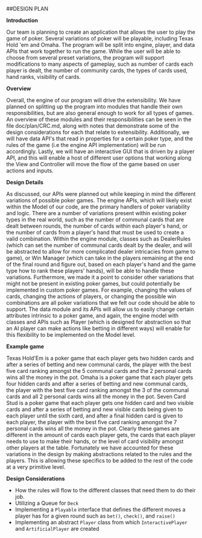 ##DESIGN PLAN

__Introduction__

Our team is planning to create an application that allows the user to play the game of poker.
Several variations of poker will be playable, including Texas Hold 'em
and Omaha. The program will be split into engine, player, and data APIs that work together
to run the game. While the user will be able to choose from several preset variations, the
program will support modifications to many aspects of gameplay, such as number of cards each player is dealt,
the number of community cards, the types of cards used, hand ranks, visibility of cards. 
  
__Overview__

Overall, the engine of our program will drive the extensibility. We have planned on splitting up 
the program into modules that handle their own responsibilities, but are also general enough to 
work for all types of games. An overview of these modules and their responsibilities can be 
seen in the file doc/plan/CRC.md, along with notes that demonstrate some of the design considerations
for each that relate to extensibility. Additionally, we will have data API's that read in properties 
for a certain poker type, and the rules of the game (i.e the engine API implementation) will 
be run accordingly. Lastly, we will have an interactive GUI that is driven by a player API,
and this will enable a host of different user options that working along the View and Controller will
move the flow of the game based on user actions and inputs. 

__Design Details__

As discussed, our APIs were planned out while keeping in mind the different variations of possible poker
games. The engine APIs, which will likely exist within the Model of our code, are the primary
handlers of poker variability and logic. There are a number of variations present within existing 
poker types in the real world, such as the number of communal cards that are dealt between 
rounds, the number of cards within each player's hand, or the number of cards from a player's 
hand that must be used to create a valid combination. Within the engine module, classes such as
 DealerRules (which can set the number of communal cards dealt by the dealer, and will be abstracted to 
 allow for more complicated dealer intricacies from game to game), or Win Manager (which can take in the 
 players remaining at the end of the final round and figure out, based on each player's hand 
 and the game type how to rank these players' hands), will be able to handle these variations. 
 Furthermore, we made it a point to consider other variations that might not be present in existing poker
 games, but could potentially be implemented in custom poker games. For example, changing the values of cards, 
 changing the actions of players, or changing the possible win combinations are all poker variations that we 
 felt our code should be able to support. The data module and its APIs will allow us to easily change certain
 attributes intrinsic to a poker game, and again, the engine model with classes and APIs such as 
 Player (which is designed for abstraction so that an AI player can make actions like betting in 
 different ways) will enable for this flexibility to be implemented on the Model level. 

__Example game__

Texas Hold'Em is a poker game that each player gets two hidden cards and after a series of betting and new communal cards, the player with the best five card ranking amongst the 5 communal cards and the 2 personal cards wins all the money in the pot.
Omaha is a poker game that each player gets four hidden cards and after a series of betting and new communal cards, the player with the best five card ranking amongst the 3 of the communal cards and all 2 personal cards wins all the money in the pot.
Seven Card Stud is a poker game that each player gets one hidden card and two visible cards and after a series of betting and new visible cards being given to each player until the sixth card, and after a final hidden card is given to each player, the player with the best five card ranking amongst the 7 personal cards wins all the money in the pot.
Clearly these games are different in the amount of cards each player gets, the cards that each player needs to use to make their hands, or the level of card visibility amongst other players at the table. Fortunately we have accounted for these variations in the design by making abstractions related to the rules and the players. This is allowing these specifics to be added to the rest of the code at a very primitive level.


__Design Considerations__

- How the rules will flow to the different classes that need them to do their job. 
- Utilizing a Queue for `Deck`
- Implementing a `Playable` interface that defines the different moves a player has for a given round such as `bet()`, `check()`, and `raise()`
- Implementing an abstract `Player` class from which `InteractivePlayer` and `ArtificialPlayer` are created


